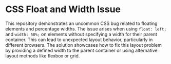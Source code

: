 # CSS Float and Width Issue

This repository demonstrates an uncommon CSS bug related to floating elements and percentage widths.  The issue arises when using `float: left;` and `width: 50%;` on elements without specifying a width for their parent container. This can lead to unexpected layout behavior, particularly in different browsers. The solution showcases how to fix this layout problem by providing a defined width to the parent container or using alternative layout methods like flexbox or grid.